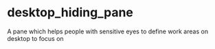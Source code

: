 # desktop_hiding_pane
A pane which helps people with sensitive eyes to define work areas on desktop to focus on
